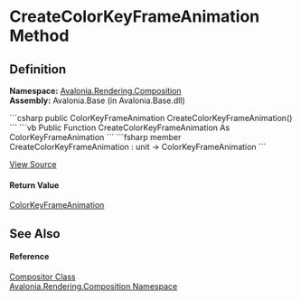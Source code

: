 # CreateColorKeyFrameAnimation Method




## Definition
**Namespace:** <a href="N_Avalonia_Rendering_Composition">Avalonia.Rendering.Composition</a>  
**Assembly:** Avalonia.Base (in Avalonia.Base.dll)

<Tabs groupId="api-code-preview">
<TabItem value="csharp" label="C#">
```csharp
public ColorKeyFrameAnimation CreateColorKeyFrameAnimation()
```
</TabItem>
<TabItem value="vb" label="VB">
```vb
Public Function CreateColorKeyFrameAnimation As ColorKeyFrameAnimation
```
</TabItem>
<TabItem value="fsharp" label="F#">
```fsharp
member CreateColorKeyFrameAnimation : unit -> ColorKeyFrameAnimation 
```
</TabItem>
</Tabs>



<a href="https://github.com/AvaloniaUI/Avalonia/tree/master/src/Avalonia.Base/obj/GeneratedFiles/DevGenerators/Avalonia.SourceGenerator.CompositionGenerator.CompositionRoslynGenerator/CompositionAnimations.cs#L139" title="View the source code">View Source</a>



#### Return Value
<a href="T_Avalonia_Rendering_Composition_ColorKeyFrameAnimation">ColorKeyFrameAnimation</a>

## See Also


#### Reference
<a href="T_Avalonia_Rendering_Composition_Compositor">Compositor Class</a>  
<a href="N_Avalonia_Rendering_Composition">Avalonia.Rendering.Composition Namespace</a>  

